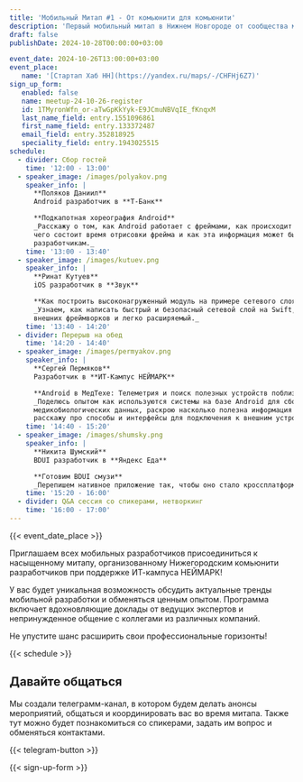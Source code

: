 ```yaml
---
title: 'Мобильный Митап #1 - От комьюнити для комьюнити'
description: 'Первый мобильный митап в Нижнем Новгороде от сообщества мобильных разработчиков.'
draft: false
publishDate: 2024-10-28T00:00:00+03:00

event_date: 2024-10-26T13:00:00+03:00
event_place:
   name: '[Стартап Хаб НН](https://yandex.ru/maps/-/CHFHj6Z7)'
sign_up_form:
   enabled: false
   name: meetup-24-10-26-register
   id: 1TMyronWfn_or-aTwGpKkYyk-E9JCmuNBVqIE_fKnqxM
   last_name_field: entry.1551096861
   first_name_field: entry.133372487
   email_field: entry.352818925
   speciality_field: entry.1943025515
schedule:
  - divider: Сбор гостей
    time: '12:00 - 13:00'
  - speaker_image: /images/polyakov.png
    speaker_info: |
      **Поляков Даниил**  
      Android разработчик в **Т-Банк**

      **Подкапотная хореография Android**  
      _Расскажу о том, как Android работает с фреймами, как происходит рендеринг на экране, из 
      чего состоит время отрисовки фрейма и как эта информация может быть нам полезна как 
      разработчикам._
    time: '13:00 - 13:40'
  - speaker_image: /images/kutuev.png
    speaker_info: |
      **Ринат Кутуев**  
      iOS разработчик в **Звук**

      **Как построить высоконагруженный модуль на примере сетевого слоя в Звуке**  
      _Узнаем, как написать быстрый и безопасный сетевой слой на Swift, изолированный от
      внешних фреймворков и легко расширяемый._
    time: '13:40 - 14:20'  
  - divider: Перерыв на обед
    time: '14:20 - 14:40'
  - speaker_image: /images/permyakov.png
    speaker_info: |
      **Сергей Пермяков**  
      Разработчик в **ИТ-Кампус НЕЙМАРК**

      **Android в МедТехе: Телеметрия и поиск полезных устройств поблизости**  
      _Поделюсь опытом как используются системы на базе Android для сбора телеметрических и
      медикобиологических данных, раскрою насколько полезна информация с носимых устройств,
      расскажу про способы и интерфейсы для подключения к внешним устройствам._
    time: '14:40 - 15:20'
  - speaker_image: /images/shumsky.png
    speaker_info: |
      **Никита Шумский**  
      BDUI разработчик в **Яндекс Еда**

      **Готовим BDUI смузи**  
      _Перепишем нативное приложение так, чтобы оно стало кроссплатформенным и начало соответствовать концепции Backend Driven UI._
    time: '15:20 - 16:00'
  - divider: Q&A сессия со спикерами, нетворкинг
    time: '16:00 - 17:00'
---
```


{{< event_date_place >}}

Приглашаем всех мобильных разработчиков присоединиться к насыщенному митапу, организованному Нижегородским комьюнити разработчиков при поддержке ИТ-кампуса НЕЙМАРК!

У вас будет уникальная возможность обсудить актуальные тренды мобильной разработки и обменяться ценным опытом. Программа включает вдохновляющие доклады от ведущих экспертов и непринужденное общение с коллегами из различных компаний.

Не упустите шанс расширить свои профессиональные горизонты!

{{< schedule >}}

## Давайте общаться

Мы создали телеграмм-канал, в котором будем делать анонсы мероприятий, общаться и координировать вас во время митапа. Также тут можно будет познакомиться со спикерами, задать им вопрос и обменяться контактами.

{{< telegram-button >}}

{{< sign-up-form >}}